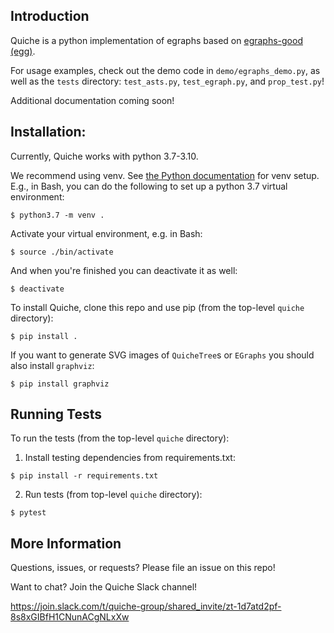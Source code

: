 ## Introduction
Quiche is a python implementation of egraphs based on
[egraphs-good (egg)](https://egraphs-good.github.io/).

For usage examples, check out the demo code in `demo/egraphs_demo.py`,
as well as the `tests` directory: `test_asts.py`, `test_egraph.py`, and
`prop_test.py`!

Additional documentation coming soon!


## Installation:

Currently, Quiche works with python 3.7-3.10.

We recommend using venv.
See [the Python documentation](https://docs.python.org/3/library/venv.html)
for venv setup. E.g., in Bash, you can do the following to set up a python 3.7
virtual environment:

    $ python3.7 -m venv .

Activate your virtual environment, e.g. in Bash:

    $ source ./bin/activate

And when you're finished you can deactivate it as well:

    $ deactivate


To install Quiche, clone this repo and use pip (from the top-level `quiche` directory):

    $ pip install .

If you want to generate SVG images of `QuicheTree`s or `EGraphs` you should
also install `graphviz`:

    $ pip install graphviz


## Running Tests
To run the tests (from the top-level `quiche` directory):

  1. Install testing dependencies from requirements.txt:

    $ pip install -r requirements.txt

  2. Run tests (from top-level `quiche` directory):

    $ pytest


## More Information

Questions, issues, or requests? Please file an issue on this repo!

Want to chat? Join the Quiche Slack channel!

https://join.slack.com/t/quiche-group/shared_invite/zt-1d7atd2pf-8s8xGIBfH1CNunACgNLxXw

